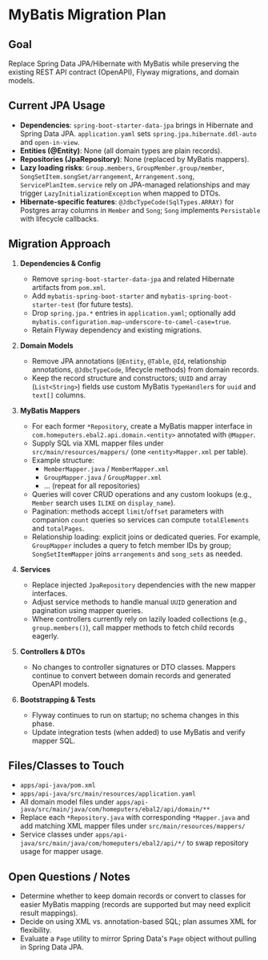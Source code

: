 # MyBatis Migration Plan
<!-- Option A chosen: map Postgres `uuid` and `text[]` columns via custom MyBatis TypeHandlers living under `com.homeputers.ebal2.api.mybatis.typehandler`; services paginate with `OFFSET`/`LIMIT` and compute `totalElements`/`totalPages` from companion count queries. -->

## Goal
Replace Spring Data JPA/Hibernate with MyBatis while preserving the existing REST API contract (OpenAPI), Flyway migrations, and domain models.

## Current JPA Usage
- **Dependencies**: `spring-boot-starter-data-jpa` brings in Hibernate and Spring Data JPA. `application.yaml` sets `spring.jpa.hibernate.ddl-auto` and `open-in-view`.
- **Entities (@Entity)**: None (all domain types are plain records).
- **Repositories (JpaRepository)**: None (replaced by MyBatis mappers).
- **Lazy loading risks**: `Group.members`, `GroupMember.group/member`, `SongSetItem.songSet/arrangement`, `Arrangement.song`, `ServicePlanItem.service` rely on JPA-managed relationships and may trigger `LazyInitializationException` when mapped to DTOs.
- **Hibernate-specific features**: `@JdbcTypeCode(SqlTypes.ARRAY)` for Postgres array columns in `Member` and `Song`; `Song` implements `Persistable` with lifecycle callbacks.

## Migration Approach
1. **Dependencies & Config**
   - Remove `spring-boot-starter-data-jpa` and related Hibernate artifacts from `pom.xml`.
   - Add `mybatis-spring-boot-starter` and `mybatis-spring-boot-starter-test` (for future tests).
   - Drop `spring.jpa.*` entries in `application.yaml`; optionally add `mybatis.configuration.map-underscore-to-camel-case=true`.
   - Retain Flyway dependency and existing migrations.

2. **Domain Models**
   - Remove JPA annotations (`@Entity`, `@Table`, `@Id`, relationship annotations, `@JdbcTypeCode`, lifecycle methods) from domain records.
   - Keep the record structure and constructors; `UUID` and array (`List<String>`) fields use custom MyBatis `TypeHandler`s for `uuid` and `text[]` columns.

3. **MyBatis Mappers**
   - For each former `*Repository`, create a MyBatis mapper interface in `com.homeputers.ebal2.api.domain.<entity>` annotated with `@Mapper`.
   - Supply SQL via XML mapper files under `src/main/resources/mappers/` (one `<entity>Mapper.xml` per table).
   - Example structure:
     - `MemberMapper.java` / `MemberMapper.xml`
     - `GroupMapper.java` / `GroupMapper.xml`
     - ... (repeat for all repositories)
   - Queries will cover CRUD operations and any custom lookups (e.g., `Member` search uses `ILIKE` on `display_name`).
   - Pagination: methods accept `limit`/`offset` parameters with companion `count` queries so services can compute `totalElements` and `totalPages`.
   - Relationship loading: explicit joins or dedicated queries. For example, `GroupMapper` includes a query to fetch member IDs by group; `SongSetItemMapper` joins `arrangements` and `song_sets` as needed.

4. **Services**
   - Replace injected `JpaRepository` dependencies with the new mapper interfaces.
   - Adjust service methods to handle manual `UUID` generation and pagination using mapper queries.
   - Where controllers currently rely on lazily loaded collections (e.g., `group.members()`), call mapper methods to fetch child records eagerly.

5. **Controllers & DTOs**
   - No changes to controller signatures or DTO classes. Mappers continue to convert between domain records and generated OpenAPI models.

6. **Bootstrapping & Tests**
   - Flyway continues to run on startup; no schema changes in this phase.
   - Update integration tests (when added) to use MyBatis and verify mapper SQL.

## Files/Classes to Touch
- `apps/api-java/pom.xml`
- `apps/api-java/src/main/resources/application.yaml`
- All domain model files under `apps/api-java/src/main/java/com/homeputers/ebal2/api/domain/**`
- Replace each `*Repository.java` with corresponding `*Mapper.java` and add matching XML mapper files under `src/main/resources/mappers/`
- Service classes under `apps/api-java/src/main/java/com/homeputers/ebal2/api/*/` to swap repository usage for mapper usage.

## Open Questions / Notes
- Determine whether to keep domain records or convert to classes for easier MyBatis mapping (records are supported but may need explicit result mappings).
- Decide on using XML vs. annotation-based SQL; plan assumes XML for flexibility.
- Evaluate a `Page` utility to mirror Spring Data's `Page` object without pulling in Spring Data JPA.
